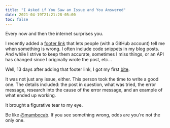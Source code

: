 ```yaml
---
title: "I Asked if You Saw an Issue and You Answered"
date: 2021-04-19T21:21:28-05:00
toc: false
---
```


Every now and then the internet surprises you.

I recently added a [footer link](https://github.com/zwbetz-gh/zwbetz/blob/971cfdf4c0daa92ba86033082fd86f7c96246c0c/config.yaml#L57) that lets people (with a GitHub account) tell me when something is wrong. I often include code snippets in my blog posts. And while I strive to keep them accurate, sometimes I miss things, or an API has changed since I originally wrote the post, etc...

Well, 13 days after adding that footer link, I got my first [bite](https://github.com/zwbetz-gh/zwbetz/issues/3).

It was not just any issue, either. This person took the time to write a good one. The details included: the post in question, what was tried, the error message, research into the cause of the error message, and an example of what ended up working.

It brought a figurative tear to my eye.

Be like [@mambocab](https://github.com/mambocab). If you see something wrong, odds are you're not the only one.
